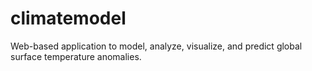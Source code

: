 # climatemodel
Web-based application to model, analyze, visualize, and predict global surface temperature anomalies.
